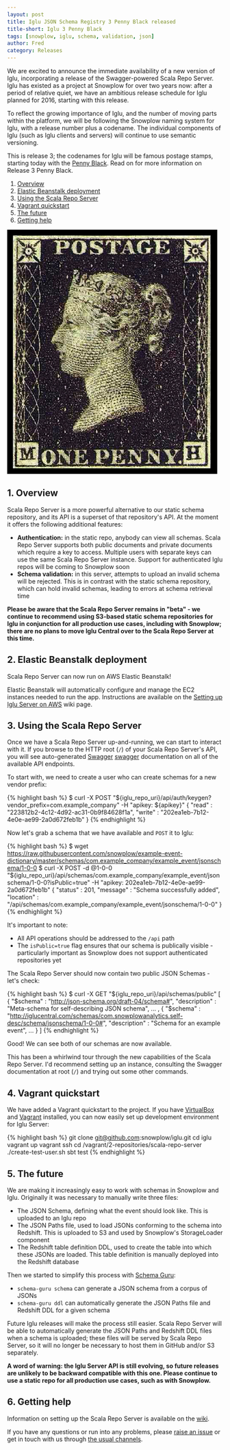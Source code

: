 ```yaml
---
layout: post
title: Iglu JSON Schema Registry 3 Penny Black released
title-short: Iglu 3 Penny Black
tags: [snowplow, iglu, schema, validation, json]
author: Fred
category: Releases
---
```


We are excited to announce the immediate availability of a new version of Iglu, incorporating a release of the Swagger-powered Scala Repo Server. Iglu has existed as a project at Snowplow for over two years now: after a period of relative quiet, we have an ambitious release schedule for Iglu planned for 2016, starting with this release.

To reflect the growing importance of Iglu, and the number of moving parts within the platform, we will be following the Snowplow naming system for Iglu, with a release number plus a codename. The individual components of Iglu (such as Iglu clients and servers) will continue to use semantic versioning.

This is release 3; the codenames for Iglu will be famous postage stamps, starting today with the [Penny Black][penny-black]. Read on for more information on Release 3 Penny Black.

1. [Overview](/blog/2016/03/04/iglu-server-r3-penny-black-released#overview)
2. [Elastic Beanstalk deployment](/blog/2016/03/04/iglu-server-r3-penny-black-released#beanstalk)
3. [Using the Scala Repo Server](/blog/2016/03/04/iglu-server-r3-penny-black-released#usage)
3. [Vagrant quickstart](/blog/2016/03/04/iglu-server-r3-penny-black-released#vagrant)
4. [The future](/blog/2016/03/04/iglu-server-r3-penny-black-released#future)
5. [Getting help](/blog/2016/03/04/iglu-server-r3-penny-black-released#help)

![penny-black][penny-black-img]

<!--more-->

<h2 id="overview">1. Overview</h2>

Scala Repo Server is a more powerful alternative to our static schema repository, and its API is a superset of that repository's API. At the moment it offers the following additional features:

* **Authentication:** in the static repo, anybody can view all schemas. Scala Repo Server supports both public documents and private documents which require a key to access. Multiple users with separate keys can use the same Scala Repo Server instance. Support for authenticated Iglu repos will be coming to Snowplow soon
* **Schema validation:** in this server, attempts to upload an invalid schema will be rejected. This is in contrast with the static schema repository, which can hold invalid schemas, leading to errors at schema retrieval time

**Please be aware that the Scala Repo Server remains in "beta" - we continue to recommend using S3-based static schema repositories for Iglu in conjunction for all production use cases, including with Snowplow; there are no plans to move Iglu Central over to the Scala Repo Server at this time.**

<h2 id="beanstalk">2. Elastic Beanstalk deployment</h2>

Scala Repo Server can now run on AWS Elastic Beanstalk!

Elastic Beanstalk will automatically configure and manage the EC2 instances needed to run the app. Instructions are available on the [Setting up Iglu Server on AWS][beanstalksetup] wiki page.

<h2 id="usage">3. Using the Scala Repo Server</h2>

Once we have a Scala Repo Server up-and-running, we can start to interact with it. If you browse to the HTTP root (`/`) of your Scala Repo Server's API, you will see auto-generated [Swagger] [swagger] documentation on all of the available API endpoints.

To start with, we need to create a user who can create schemas for a new vendor prefix:

{% highlight bash %}
$ curl -X POST "${iglu_repo_uri}/api/auth/keygen?vendor_prefix=com.example_company" -H "apikey: ${apikey}"
{
  "read" : "223812b2-4c12-4d92-ac31-0b9f84628f1a",
  "write" : "202ea1eb-7b12-4e0e-ae99-2a0d672feb1b"
}
{% endhighlight %}

Now let's grab a schema that we have available and `POST` it to Iglu:

{% highlight bash %}
$ wget https://raw.githubusercontent.com/snowplow/example-event-dictionary/master/schemas/com.example_company/example_event/jsonschema/1-0-0
$ curl -X POST -d @1-0-0 "${iglu_repo_uri}/api/schemas/com.example_company/example_event/jsonschema/1-0-0?isPublic=true" -H "apikey: 202ea1eb-7b12-4e0e-ae99-2a0d672feb1b"
{
  "status" : 201,
  "message" : "Schema successfully added",
  "location" : "/api/schemas/com.example_company/example_event/jsonschema/1-0-0"
}
{% endhighlight %}

It's important to note:

* All API operations should be addressed to the `/api` path
* The `isPublic=true` flag ensures that our schema is publically visible - particularly important as Snowplow does not support authenticated repositories yet

The Scala Repo Server should now contain two public JSON Schemas - let's check:

{% highlight bash %}
$ curl -X GET "${iglu_repo_uri}/api/schemas/public"
[ {
  "$schema" : "http://json-schema.org/draft-04/schema#",
  "description" : "Meta-schema for self-describing JSON schema",
...
, {
  "$schema" : "http://iglucentral.com/schemas/com.snowplowanalytics.self-desc/schema/jsonschema/1-0-0#",
  "description" : "Schema for an example event",
...
} ]
{% endhighlight %}

Good! We can see both of our schemas are now available.

This has been a whirlwind tour through the new capabilities of the Scala Repo Server. I'd recommend setting up an instance, consulting the Swagger documentation at root (`/`) and trying out some other commands.

<h2 id="vagrant">4. Vagrant quickstart</h2>

We have added a Vagrant quickstart to the project. If you have [VirtualBox][vbox] and [Vagrant][vagrant] installed, you can now easily set up development environment for Iglu Server:

{% highlight bash %}
git clone git@github.com:snowplow/iglu.git
cd iglu
vagrant up
vagrant ssh
cd /vagrant/2-repositories/scala-repo-server
./create-test-user.sh
sbt test
{% endhighlight %}

<h2 id="future">5. The future</h2>

We are making it increasingly easy to work with schemas in Snowplow and Iglu. Originally it was necessary to manually write three files:

* The JSON Schema, defining what the event should look like. This is uploaded to an Iglu repo
* The JSON Paths file, used to load JSONs conforming to the schema into Redshift. This is uploaded to S3 and used by Snowplow's StorageLoader component
* The Redshift table definition DDL, used to create the table into which these JSONs are loaded. This table definition is manually deployed into the Redshift database

Then we started to simplify this process with [Schema Guru][schemaguru]:

* `schema-guru schema` can generate a JSON schema from a corpus of JSONs
* `schema-guru ddl` can automatically generate the JSON Paths file and Redshift DDL for a given schema

Future Iglu releases will make the process still easier. Scala Repo Server will be able to automatically generate the JSON Paths and Redshift DDL files when a schema is uploaded; these files will be served by Scala Repo Server, so it will no longer be necessary to host them in GitHub and/or S3 separately.

**A word of warning: the Iglu Server API is still evolving, so future releases are unlikely to be backward compatible with this one. Please continue to use a static repo for all production use cases, such as with Snowplow.**

<h2 id="help">6. Getting help</h2>

Information on setting up the Scala Repo Server is available on the [wiki][configuration].

If you have any questions or run into any problems, please [raise an issue][issues] or get in touch with us through [the usual channels][talk-to-us].

[penny-black-img]: /assets/img/blog/2016/02/penny-black.jpg
[penny-black]: https://en.wikipedia.org/wiki/Penny_Black

[swagger]: http://swagger.io/

[beanstalk]: https://aws.amazon.com/documentation/elastic-beanstalk/
[beanstalksetup]: https://github.com/snowplow/iglu/wiki/Setting-up-Iglu-Server-on-AWS
[schemaguru]: https://github.com/snowplow/schema-guru
[schemaddl]: https://github.com/snowplow/schema-ddl
[configuration]: https://github.com/snowplow/iglu/wiki/Configure-the-Scala-repository-server

[vagrant]: https://www.vagrantup.com/
[vbox]: https://www.virtualbox.org/

[issues]: https://github.com/snowplow/snowplow/iglu
[talk-to-us]: https://github.com/snowplow/snowplow/wiki/Talk-to-us
